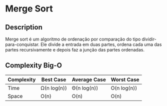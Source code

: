 # Merge Sort

## Description

Merge sort é um algoritmo de ordenação por comparação do tipo dividir-para-conquistar. Ele divide a entrada em duas partes, ordena cada uma das partes recursivamente e depois faz a junção das partes ordenadas.

## Complexity Big-O

| Complexity | Best Case | Average Case | Worst Case |
| ---------- | --------- | ------------ | ---------- |
| Time       | Ω(n log(n))| Θ(n log(n))  | O(n log(n))|
| Space      | O(n)      | O(n)         | O(n)       |


